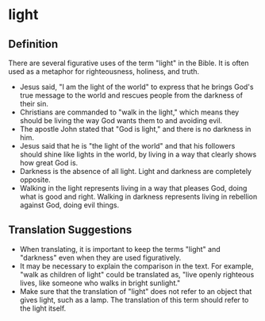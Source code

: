 # light

## Definition

There are several figurative uses of the term "light" in the Bible. It is often used as a metaphor for righteousness, holiness, and truth.

* Jesus said, "I am the light of the world" to express that he brings God's true message to the world and rescues people from the darkness of their sin.
* Christians are commanded to "walk in the light," which means they should be living the way God wants them to and avoiding evil.
* The apostle John stated that "God is light," and there is no darkness in him.
* Jesus said that he is "the light of the world" and that his followers should shine like lights in the world, by living in a way that clearly shows how great God is.
* Darkness is the absence of all light. Light and darkness are completely opposite.
* Walking in the light represents living in a way that pleases God, doing what is good and right. Walking in darkness represents living in rebellion against God, doing evil things.


## Translation Suggestions



* When translating, it is important to keep the terms "light" and "darkness" even when they are used figuratively.
* It may be necessary to explain the comparison in the text. For example, "walk as children of light" could be translated as, "live openly righteous lives, like someone who walks in bright sunlight."
* Make sure that the translation of "light" does not refer to an object that gives light, such as a lamp. The translation of this term should refer to the light itself.